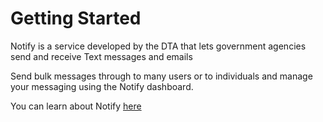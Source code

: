 # Getting Started


Notify is a service developed by the DTA that lets government agencies send and receive Text messages and emails

Send bulk messages through to many users or to individuals and manage your messaging using the Notify dashboard.

You can learn about Notify [here](https://notify.gov.au/)
